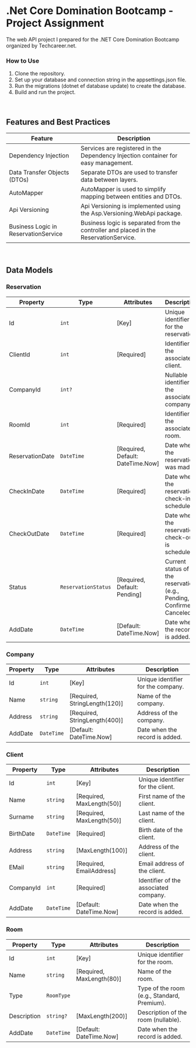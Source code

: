 # .Net Core Domination Bootcamp - Project Assignment
The web API project I prepared for the .NET Core Domination Bootcamp organized by Techcareer.net.

### How to Use
1. Clone the repository.
2. Set up your database and connection string in the appsettings.json file.
3. Run the migrations (dotnet ef database update) to create the database.
4. Build and run the project.

<br />

## Features and Best Practices

| Feature                          | Description                                                  |
| -------------------------------- | ------------------------------------------------------------ |
| Dependency Injection             | Services are registered in the Dependency Injection container for easy management. |
| Data Transfer Objects (DTOs)     | Separate DTOs are used to transfer data between layers.      |
| AutoMapper                       | AutoMapper is used to simplify mapping between entities and DTOs. |
| Api Versioning                   | Api Versioning is implemented using the Asp.Versioning.WebApi package. |
| Business Logic in ReservationService | Business logic is separated from the controller and placed in the ReservationService. |

<br />

## Data Models
### Reservation

| Property       | Type                    | Attributes                  | Description                                            |
| -------------- | ----------------------- | --------------------------- | ------------------------------------------------------ |
| Id             | `int`                     | [Key]                       | Unique identifier for the reservation.                  |
| ClientId       | `int`                     | [Required]                  | Identifier of the associated client.                   |
| CompanyId      | `int?`                    |                             | Nullable identifier of the associated company.         |
| RoomId         | `int`                     | [Required]                  | Identifier of the associated room.                     |
| ReservationDate| `DateTime`                | [Required, Default: DateTime.Now] | Date when the reservation was made.                |
| CheckInDate    | `DateTime`                | [Required]                  | Date when the reservation check-in is scheduled.       |
| CheckOutDate   | `DateTime`                | [Required]                  | Date when the reservation check-out is scheduled.      |
| Status         | `ReservationStatus`       | [Required, Default: Pending]| Current status of the reservation (e.g., Pending, Confirmed, Canceled). |
| AddDate        | `DateTime`                | [Default: DateTime.Now]     | Date when the record is added.                          |

### Company

| Property | Type   | Attributes                         | Description                        |
| -------- | ------ | ---------------------------------- | ---------------------------------- |
| Id       | `int`    | [Key]                              | Unique identifier for the company. |
| Name     | `string` | [Required, StringLength(120)]       | Name of the company.               |
| Address  | `string` | [Required, StringLength(400)]       | Address of the company.            |
| AddDate  | `DateTime`  | [Default: DateTime.Now]     | Date when the record is added.      |

### Client

| Property  | Type      | Attributes                        | Description                                    |
| --------- | --------- | --------------------------------- | ---------------------------------------------- |
| Id        | `int`       | [Key]                             | Unique identifier for the client.               |
| Name      | `string`    | [Required, MaxLength(50)]          | First name of the client.                      |
| Surname   | `string`    | [Required, MaxLength(50)]          | Last name of the client.                       |
| BirthDate | `DateTime`  | [Required]                        | Birth date of the client.                      |
| Address   | `string`    | [MaxLength(100)]                   | Address of the client.                         |
| EMail     | `string`    | [Required, EmailAddress]           | Email address of the client.                   |
| CompanyId | `int`       | [Required]                        | Identifier of the associated company.         |
| AddDate   | `DateTime`  | [Default: DateTime.Now]     | Date when the record is added.          |

### Room

| Property   | Type      | Attributes                        | Description                                    |
| ---------- | --------- | --------------------------------- | ---------------------------------------------- |
| Id         | `int`       | [Key]                             | Unique identifier for the room.                |
| Name       | `string`    | [Required, MaxLength(80)]          | Name of the room.                             |
| Type       | `RoomType`  |                                   | Type of the room (e.g., Standard, Premium).   |
| Description| `string?`   | [MaxLength(200)]                   | Description of the room (nullable).           |
| AddDate   | `DateTime`  | [Default: DateTime.Now]     | Date when the record is added.          |

